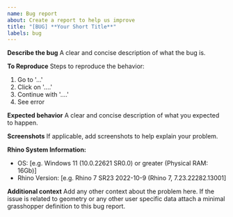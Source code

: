```yaml
---
name: Bug report
about: Create a report to help us improve
title: "[BUG] **Your Short Title**"
labels: bug
---
```


**Describe the bug**
A clear and concise description of what the bug is.

**To Reproduce**
Steps to reproduce the behavior:

1. Go to '...'
2. Click on '....'
3. Continue with '....'
4. See error

**Expected behavior**
A clear and concise description of what you expected to happen.

**Screenshots**
If applicable, add screenshots to help explain your problem.

**Rhino System Information:**

- OS: [e.g. Windows 11 (10.0.22621 SR0.0) or greater (Physical RAM: 16Gb)]
- Rhino Version: [e.g. Rhino 7 SR23 2022-10-9 (Rhino 7, 7.23.22282.13001]

**Additional context**
Add any other context about the problem here. If the issue is related to geometry or any other user specific data attach a minimal grasshopper definition to this bug report.
